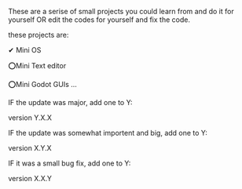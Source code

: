 These are a serise of small projects you could learn from and do it for yourself OR edit the codes for yourself and fix the code.

these projects are:

✔ Mini OS

⭕Mini Text editor

⭕Mini Godot GUIs
...

IF the update was major, add one to Y:

version Y.X.X

IF the update was somewhat importent and big, add one to Y:

version X.Y.X

IF it was a small bug fix, add one to Y:

version X.X.Y
